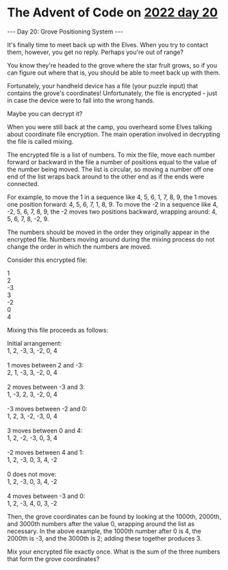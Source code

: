 # The Advent of Code on [2022 day 20](https://adventofcode.com/2022/day/20)

--- Day 20: Grove Positioning System ---

It's finally time to meet back up with the Elves. When you try to contact them, however, you get no reply. Perhaps you're out of range?

You know they're headed to the grove where the star fruit grows, so if you can figure out where that is, you should be able to meet back up with them.

Fortunately, your handheld device has a file (your puzzle input) that contains the grove's coordinates! Unfortunately, the file is encrypted - just in case the device were to fall into the wrong hands.

Maybe you can decrypt it?

When you were still back at the camp, you overheard some Elves talking about coordinate file encryption. The main operation involved in decrypting the file is called mixing.

The encrypted file is a list of numbers. To mix the file, move each number forward or backward in the file a number of positions equal to the value of the number being moved. The list is circular, so moving a number off one end of the list wraps back around to the other end as if the ends were connected.

For example, to move the 1 in a sequence like 4, 5, 6, 1, 7, 8, 9, the 1 moves one position forward: 4, 5, 6, 7, 1, 8, 9. To move the -2 in a sequence like 4, -2, 5, 6, 7, 8, 9, the -2 moves two positions backward, wrapping around: 4, 5, 6, 7, 8, -2, 9.

The numbers should be moved in the order they originally appear in the encrypted file. Numbers moving around during the mixing process do not change the order in which the numbers are moved.

Consider this encrypted file:

1\
2\
-3\
3\
-2\
0\
4

Mixing this file proceeds as follows:

Initial arrangement:\
1, 2, -3, 3, -2, 0, 4\
\
1 moves between 2 and -3:\
2, 1, -3, 3, -2, 0, 4\
\
2 moves between -3 and 3:\
1, -3, 2, 3, -2, 0, 4\
\
-3 moves between -2 and 0:\
1, 2, 3, -2, -3, 0, 4\
\
3 moves between 0 and 4:\
1, 2, -2, -3, 0, 3, 4\
\
-2 moves between 4 and 1:\
1, 2, -3, 0, 3, 4, -2\
\
0 does not move:\
1, 2, -3, 0, 3, 4, -2\
\
4 moves between -3 and 0:\
1, 2, -3, 4, 0, 3, -2

Then, the grove coordinates can be found by looking at the 1000th, 2000th, and 3000th numbers after the value 0, wrapping around the list as necessary. In the above example, the 1000th number after 0 is 4, the 2000th is -3, and the 3000th is 2; adding these together produces 3.

Mix your encrypted file exactly once. What is the sum of the three numbers that form the grove coordinates?